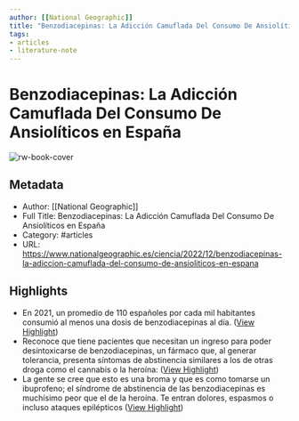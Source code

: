 ```yaml
---
author: [[National Geographic]]
title: "Benzodiacepinas: La Adicción Camuflada Del Consumo De Ansiolíticos en España"
tags: 
- articles
- literature-note
---
```

# Benzodiacepinas: La Adicción Camuflada Del Consumo De Ansiolíticos en España

![rw-book-cover](https://static.nationalgeographic.es/files/styles/image_3200/public/benzos2.jpg?w=400&h=400&q=75)

## Metadata
- Author: [[National Geographic]]
- Full Title: Benzodiacepinas: La Adicción Camuflada Del Consumo De Ansiolíticos en España
- Category: #articles
- URL: https://www.nationalgeographic.es/ciencia/2022/12/benzodiacepinas-la-adiccion-camuflada-del-consumo-de-ansioliticos-en-espana

## Highlights
- En 2021, un promedio de 110 españoles por cada mil habitantes consumió al menos una dosis de benzodiacepinas al día. ([View Highlight](https://read.readwise.io/read/01gqzmwpm24r9f7fc915a8nhb3))
- Reconoce que tiene pacientes que necesitan un ingreso para poder desintoxicarse de benzodiacepinas, un fármaco que, al generar tolerancia, presenta síntomas de abstinencia similares a los de otras droga como el cannabis o la heroína: ([View Highlight](https://read.readwise.io/read/01gqzn45mc27zke0hs4m1br2mc))
- La gente se cree que esto es una broma y que es como tomarse un ibuprofeno; el síndrome de abstinencia de las benzodiacepinas es muchísimo peor que el de la heroína. Te entran dolores, espasmos o incluso ataques epilépticos ([View Highlight](https://read.readwise.io/read/01gqzn8zpjkkhwte1qvf9m1gby))
